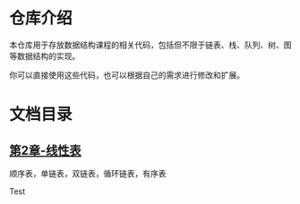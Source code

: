 # 仓库介绍
本仓库用于存放数据结构课程的相关代码，包括但不限于链表、栈、队列、树、图等数据结构的实现。

你可以直接使用这些代码，也可以根据自己的需求进行修改和扩展。

# 文档目录
## [第2章-线性表](./Chapter/第2章-线性表.md)
顺序表，单链表，双链表，循环链表，有序表

Test